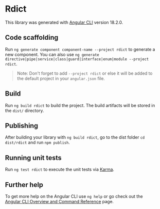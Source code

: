 # Rdict

This library was generated with [Angular CLI](https://github.com/angular/angular-cli) version 18.2.0.

## Code scaffolding

Run `ng generate component component-name --project rdict` to generate a new component. You can also use `ng generate directive|pipe|service|class|guard|interface|enum|module --project rdict`.
> Note: Don't forget to add `--project rdict` or else it will be added to the default project in your `angular.json` file. 

## Build

Run `ng build rdict` to build the project. The build artifacts will be stored in the `dist/` directory.

## Publishing

After building your library with `ng build rdict`, go to the dist folder `cd dist/rdict` and run `npm publish`.

## Running unit tests

Run `ng test rdict` to execute the unit tests via [Karma](https://karma-runner.github.io).

## Further help

To get more help on the Angular CLI use `ng help` or go check out the [Angular CLI Overview and Command Reference](https://angular.dev/tools/cli) page.
